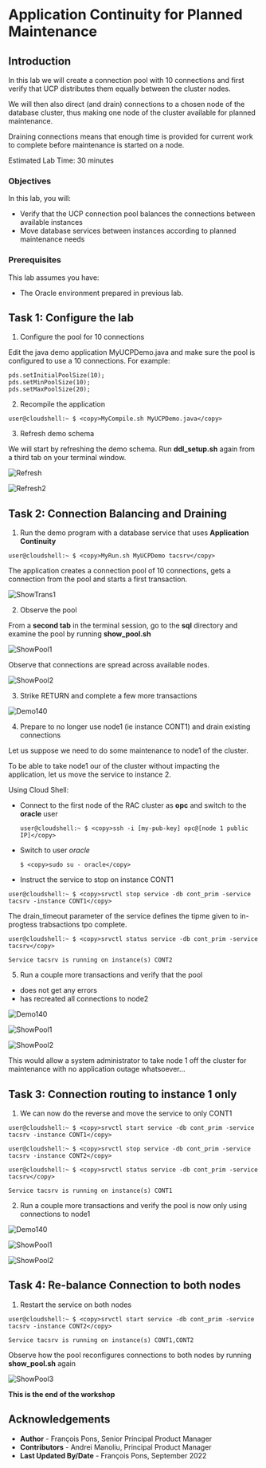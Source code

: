 # Application Continuity for Planned Maintenance

## Introduction

In this lab we will create a connection pool with 10 connections and first verify that UCP distributes them equally between the cluster nodes.

We will then also direct (and drain) connections to a chosen node of the database cluster, thus making one node of the cluster available for planned maintenance.

Draining connections means that enough time is provided for current work to complete before maintenance is started on a node.


Estimated Lab Time: 30 minutes


### Objectives

In this lab, you will:

* Verify that the UCP connection pool balances the connections between available instances
* Move database services between instances according to planned maintenance needs

### Prerequisites

This lab assumes you have:
* The Oracle environment prepared in previous lab.


## Task 1: Configure the lab

1. Configure the pool for 10 connections

Edit the java demo application MyUCPDemo.java and make sure the pool is configured to use a 10 connections. For example:

  ```
  pds.setInitialPoolSize(10);
  pds.setMinPoolSize(10);
  pds.setMaxPoolSize(20);
  ```


2. Recompile the application

````
user@cloudshell:~ $ <copy>MyCompile.sh MyUCPDemo.java</copy>
````


3. Refresh demo schema

We will start by refreshing the demo schema. Run **ddl_setup.sh** again from a third tab on your terminal window.

![Refresh](./images/task1/image100.png " ")

![Refresh2](./images/task1/image110.png " ")


## Task 2: Connection Balancing and Draining

1. Run the demo program with a database service that uses **Application Continuity**

````
user@cloudshell:~ $ <copy>MyRun.sh MyUCPDemo tacsrv</copy>
````

The application creates a connection pool of 10 connections, gets a connection from the pool and starts a first transaction.

![ShowTrans1](./images/task2/image100.png " ")


2. Observe the pool

From a **second tab** in the terminal session, go to the **sql** directory and examine the pool by running **show_pool.sh**

![ShowPool1](./images/task2/image200.png " ")

Observe that connections are spread across available nodes.

![ShowPool2](./images/task2/image210.png " ")


3. Strike RETURN and complete a few more transactions

![Demo140](./images/task2/image300.png " ")


4. Prepare to no longer use node1 (ie instance CONT1) and drain existing connections

Let us suppose we need to do some maintenance to node1 of the cluster.

To be able to take node1 our of the cluster without impacting the application, let us move the service to instance 2.

Using Cloud Shell:

* Connect to the first node of the RAC cluster as **opc** and switch to the **oracle** user

  ````
  user@cloudshell:~ $ <copy>ssh -i [my-pub-key] opc@[node 1 public IP]</copy>
  ````

* Switch to user *oracle*

  ````
  $ <copy>sudo su - oracle</copy>
  ````

* Instruct the service to stop on instance CONT1


````
user@cloudshell:~ $ <copy>srvctl stop service -db cont_prim -service tacsrv -instance CONT1</copy>
````

The drain_timeout parameter of the service defines the tipme given to in-progtess trabsactions tpo complete.

````
user@cloudshell:~ $ <copy>srvctl status service -db cont_prim -service tacsrv</copy>

Service tacsrv is running on instance(s) CONT2
````

5. Run a couple more transactions and verify that the pool

* does not get any errors
* has recreated all connections to node2

![Demo140](./images/task2/image400.png " ")

![ShowPool1](./images/task2/image500.png " ")

![ShowPool2](./images/task2/image510.png " ")


This would allow a system administrator to take node 1 off the cluster for maintenance with no application outage whatsoever...


## Task 3: Connection routing to instance 1 only

1. We can now do the reverse and move the service to only CONT1


````
user@cloudshell:~ $ <copy>srvctl start service -db cont_prim -service tacsrv -instance CONT1</copy>
````

````
user@cloudshell:~ $ <copy>srvctl stop service -db cont_prim -service tacsrv -instance CONT2</copy>
````

````
user@cloudshell:~ $ <copy>srvctl status service -db cont_prim -service tacsrv</copy>

Service tacsrv is running on instance(s) CONT1
````

2. Run a couple more transactions and verify the pool is now only using connections to node1

![Demo140](./images/task3/image100.png " ")

![ShowPool1](./images/task3/image200.png " ")

![ShowPool2](./images/task3/image210.png " ")


## Task 4: Re-balance Connection to both nodes

1. Restart the service on both nodes

````
user@cloudshell:~ $ <copy>srvctl start service -db cont_prim -service tacsrv -instance CONT2</copy>

Service tacsrv is running on instance(s) CONT1,CONT2
````

Observe how the pool reconfigures connections to both nodes by running **show_pool.sh** again

![ShowPool3](./images/task3/image300.png " ")



**This is the end of the workshop**


## Acknowledgements
* **Author** - François Pons, Senior Principal Product Manager
* **Contributors** - Andrei Manoliu, Principal Product Manager
* **Last Updated By/Date** - François Pons, September 2022

